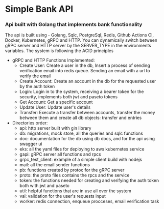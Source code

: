 # Simple Bank API
### Api built with Golang that implements bank functionality

The api is built using - Golang, Sqlc, PostgreSql, Redis, Github Actions CI, Docker, Kubernetes, gRPC and HTTP.
You can dynamically switch between gRPC server and HTTP server by the SERVER_TYPE in the environments variables.
The system is following the ACID principles

 - gRPC and HTTP Functions Implemented:
	 - Create User: Create a user in the db, Insert a process of sending verification email into redis queue. Sending an email with a url to verify the email
	 - Create Account: Create an account in the db for the requested user by the auth token
	 - Login: Login in to the system, receiving a bearer token for the security, implements both jwt and paseto tokens
	 - Get Account: Get a specific account
	 - Update User: Update user's details
	 - Transfer: Execute a transfer between accounts, transfer the money between them and create all db objects: transfer and entries
 - Directories order:
	 - api: http server built with gin library
	 - db: migrations, mock store, all the queries and sqlc functions
	 - doc: documentation for the db using db docs, and for the api using swagger ui
	 - eks: all the yaml files for deploying to aws kubernetes service
	 - gapi: gRPC server all functions and rpcs
	 - grpc_test_client: example of a simple client build with nodejs
	 - mail: all the email sender functions
	 - pb: functions created by protoc for the gRPC server
	 - proto: the proto files contains the rpcs and the service
	 - token: the functions needed for creating and verifying the auth token both with jwt and paseto
	 - util: helpful functions that are in use all over the system
	 - val: validation for the user's requests input
	 - worker: redis connection, enqueue procceses, email verification task
